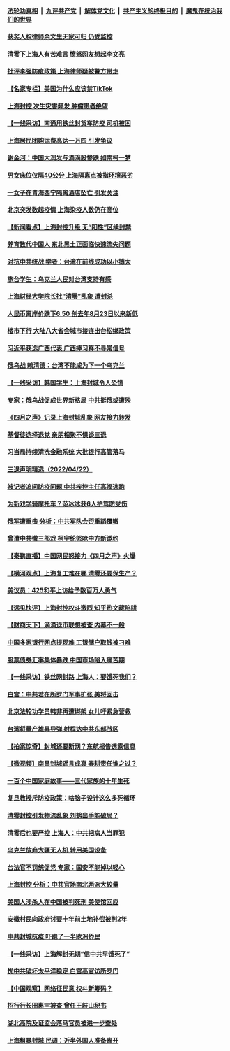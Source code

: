 ####  [法轮功真相](../../../../basic/blob/master/README.md?t=04240601) &nbsp;|&nbsp; [九评共产党](../../../../9ping.md/blob/master/README.md?t=04240601) &nbsp;|&nbsp; [解体党文化](../../../../jtdwh.md/blob/master/README.md?t=04240601)  &nbsp;|&nbsp; [共产主义的终极目的](../../../../gczydzjmd.md/blob/master/README.md?t=04240601) &nbsp;|&nbsp; [魔鬼在统治我们的世界](../../../../mgztzwmdsj.md/blob/master/README.md?t=04240601) 

#### [获奖人权律师余文生无家可归 仍受监控](../pages/nsc413/n13718651.md?t=04240601) 

#### [清零下上海人有苦难言 愤怒网友想起李文亮](../pages/nsc413/n13718537.md?t=04240601) 

#### [批评李强防疫政策 上海律师疑被警方带走](../pages/nsc413/n13718586.md?t=04240601) 

#### [【名家专栏】美国为什么应该禁TikTok](../pages/nsc413/n13718106.md?t=04240601) 

#### [上海封控 次生灾害频发 肿瘤患者绝望](../pages/nsc413/n13718638.md?t=04240601) 

#### [【一线采访】南通用铁丝封货车防疫 司机被困](../pages/nsc413/n13718559.md?t=04240601) 

#### [上海居民团购运费高达一万四 引发争议](../pages/nsc413/n13718495.md?t=04240601) 

#### [谢金河：中国大润发与滴滴股惨跌 如南柯一梦](../pages/nsc413/n13718449.md?t=04240601) 

#### [男女床位仅隔40公分 上海隔离点被指环境恶劣](../pages/nsc413/n13718406.md?t=04240601) 

#### [一女子在青海西宁隔离酒店坠亡 引发关注](../pages/nsc413/n13718486.md?t=04240601) 

#### [北京突发数起疫情 上海染疫人数仍在高位](../pages/nsc413/n13718403.md?t=04240601) 

#### [【新闻看点】上海封控升级 无“阳性”区续封禁](../pages/nsc413/n13717941.md?t=04240601) 

#### [养育数代中国人 东北黑土正面临快速流失问题](../pages/nsc413/n13718422.md?t=04240601) 

#### [对抗中共统战 学者：台湾在前线成功以小搏大](../pages/nsc413/n13718421.md?t=04240601) 

#### [旅台学生：乌克兰人民对台湾支持有感](../pages/nsc413/n13718362.md?t=04240601) 

#### [上海财经大学院长批“清零”乱象 遭封杀](../pages/nsc413/n13718414.md?t=04240601) 

#### [人民币离岸价跌下6.50 创去年8月23日以来新低](../pages/nsc413/n13718183.md?t=04240601) 

#### [楼市下行 大陆八大省会城市接连出台松绑政策](../pages/nsc413/n13718199.md?t=04240601) 

#### [习近平获选广西代表 广西捧习释不寻常信号](../pages/nsc413/n13718245.md?t=04240601) 


#### [俄乌战 赖清德：台湾不能成为下一个乌克兰](../pages/nsc413/n13718302.md?t=04240601) 

#### [【一线采访】韩国学生：上海封城令人恐慌](../pages/nsc413/n13718236.md?t=04240601) 

#### [专家：俄乌战促成世界新格局 中共挺俄或遭殃](../pages/nsc413/n13718203.md?t=04240601) 

#### [《四月之声》记录上海封城乱象 网友接力转发](../pages/nsc413/n13718184.md?t=04240601) 

#### [基督徒选择退党  亲朋相聚不惧谈三退](../pages/nsc413/n13718257.md?t=04240601) 

#### [习当局持续清洗金融系统 大批银行高管落马](../pages/nsc413/n13718189.md?t=04240601) 

#### [三退声明精选（2022/04/22）](../pages/nsc413/n13718240.md?t=04240601) 

#### [被记者追问防疫问题 中共疾控主任高福逃跑](../pages/nsc413/n13718170.md?t=04240601) 

#### [为新戏学骑摩托车？范冰冰获6人护驾防受伤](../pages/nsc413/n13718006.md?t=04240601) 

#### [俄军遭重击 分析：中共军队会否重蹈覆辙](../pages/nsc413/n13717967.md?t=04240601) 

#### [曾遭中共撤三部戏 柯宇纶怒呛中方新邀约](../pages/nsc413/n13717960.md?t=04240601) 

#### [【秦鹏直播】中国网民怒接力《四月之声》火爆](../pages/nsc413/n13718036.md?t=04240601) 

#### [【横河观点】上海复工难在哪 清零还要保生产？](../pages/nsc413/n13718040.md?t=04240601) 

#### [美议员：425和平上访给予数百万人勇气](../pages/nsc413/n13717969.md?t=04240601) 

#### [【远见快评】上海封控权斗激烈 知乎热文藏陷阱](../pages/nsc413/n13718019.md?t=04240601) 

#### [【财商天下】滴滴退市联想被查 内幕不一般](../pages/nsc413/n13717975.md?t=04240601) 

#### [中国多家银行网点提现难 工银储户取钱被刁难](../pages/nsc413/n13717978.md?t=04240601) 

#### [股票债券汇率集体暴跌 中国市场陷入痛苦期](../pages/nsc413/n13717964.md?t=04240601) 

#### [【一线采访】铁丝网封路 上海人：要饿死我们？](../pages/nsc413/n13717893.md?t=04240601) 

#### [白宫：中共若在所罗门军事扩张 美将回击](../pages/nsc413/n13717961.md?t=04240601) 

#### [北京法轮功学员韩非再遭绑架 女儿吁紧急营救](../pages/nsc413/n13717927.md?t=04240601) 

#### [台湾将量产雄昇导弹 射程达中共东部战区](../pages/nsc413/n13717908.md?t=04240601) 

#### [【拍案惊奇】封城还要断网？东航报告透露信息](../pages/nsc413/n13717915.md?t=04240601) 

#### [【微视频】南昌封城谣言成真 春耕责任谁之过？](../pages/nsc413/n13717877.md?t=04240601) 

#### [一百个中国家庭故事——三代家族的十年生死](../pages/nsc413/n13716313.md?t=04240601) 

#### [复旦教授斥防疫政策：啥脑子设计这么多死循环](../pages/nsc413/n13717879.md?t=04240601) 

#### [清零封控引发物流乱象 刘鹤出手能破局？](../pages/nsc413/n13717703.md?t=04240601) 

#### [清零后也要严控 上海人：中共把病人当罪犯](../pages/nsc413/n13717884.md?t=04240601) 

#### [乌克兰放弃大疆无人机 转用美国设备](../pages/nsc413/n13717883.md?t=04240601) 

#### [台法官不罚统促党 专家：国安不能掉以轻心](../pages/nsc413/n13717815.md?t=04240601) 

#### [上海封控 分析：中共官场南北两派大较量](../pages/nsc413/n13717251.md?t=04240601) 

#### [美国人涉杀人在中国被判死刑 美使馆回应](../pages/nsc413/n13717836.md?t=04240601) 

#### [安徽村民向政府讨要十年前土地补偿被判2年](../pages/nsc413/n13717556.md?t=04240601) 

#### [中共封城抗疫 吓跑了一半欧洲侨民](../pages/nsc413/n13717854.md?t=04240601) 

#### [【一线采访】上海解封无期“信中共早饿死了”](../pages/nsc413/n13717736.md?t=04240601) 

#### [忧中共破坏太平洋稳定 白宫高官访所罗门](../pages/nsc413/n13717718.md?t=04240601) 

#### [【中国观察】网络征民意 权斗新筹码？](../pages/nsc413/n13717335.md?t=04240601) 

#### [招行行长田惠宇被查 曾任王岐山秘书](../pages/nsc413/n13717667.md?t=04240601) 

#### [湖北高院及证监会落马官员被进一步查处](../pages/nsc413/n13717594.md?t=04240601) 

#### [上海粗暴封城 民调：近半外国人准备离开](../pages/nsc413/n13717648.md?t=04240601) 

